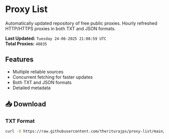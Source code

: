 # Proxy List

Automatically updated repository of free public proxies. Hourly refreshed HTTP/HTTPS proxies in both TXT and JSON formats.

**Last Updated:** `Tuesday 24-06-2025 21:08:59 UTC`  
**Total Proxies:** `40835`

## Features
- Multiple reliable sources
- Concurrent fetching for faster updates
- Both TXT and JSON formats
- Detailed metadata

## 📥 Download

### TXT Format
```bash
curl -O https://raw.githubusercontent.com/theriturajps/proxy-list/main/proxies.txt